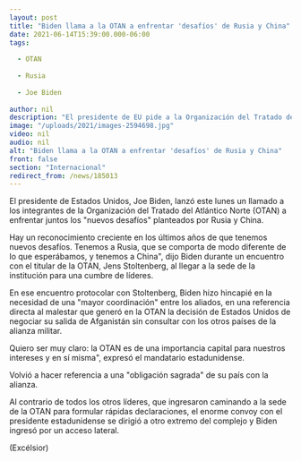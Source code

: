 ```yaml
---
layout: post
title: "Biden llama a la OTAN a enfrentar 'desafíos' de Rusia y China"
date: 2021-06-14T15:39:00.000-06:00
tags:
  
  - OTAN
  
  - Rusia
  
  - Joe Biden
  
author: nil
description: "El presidente de EU pide a la Organización del Tratado del Atlántico Norte que enfrente unida los 'nuevos desafíos' planteados por Rusia y China"
image: "/uploads/2021/images-2594698.jpg"
video: nil
audio: nil
alt: "Biden llama a la OTAN a enfrentar 'desafíos' de Rusia y China"
front: false
section: "Internacional"
redirect_from: /news/185013
---
```


El presidente de Estados Unidos, Joe Biden, lanzó este lunes un llamado a los integrantes de la Organización del Tratado del Atlántico Norte (OTAN) a enfrentar juntos los "nuevos desafíos" planteados por Rusia y China.

Hay un reconocimiento creciente en los últimos años de que tenemos nuevos desafíos. Tenemos a Rusia, que se comporta de modo diferente de lo que esperábamos, y tenemos a China", dijo Biden durante un encuentro con el titular de la OTAN, Jens Stoltenberg, al llegar a la sede de la institución para una cumbre de líderes.

En ese encuentro protocolar con Stoltenberg, Biden hizo hincapié en la necesidad de una "mayor coordinación" entre los aliados, en una referencia directa al malestar que generó en la OTAN la decisión de Estados Unidos de negociar su salida de Afganistán sin consultar con los otros países de la alianza militar.

Quiero ser muy claro: la OTAN es de una importancia capital para nuestros intereses y en sí misma", expresó el mandatario estadunidense.

Volvió a hacer referencia a una "obligación sagrada" de su país con la alianza.

Al contrario de todos los otros líderes, que ingresaron caminando a la sede de la OTAN para formular rápidas declaraciones, el enorme convoy con el presidente estadunidense se dirigió a otro extremo del complejo y Biden ingresó por un acceso lateral.

(Excélsior)
